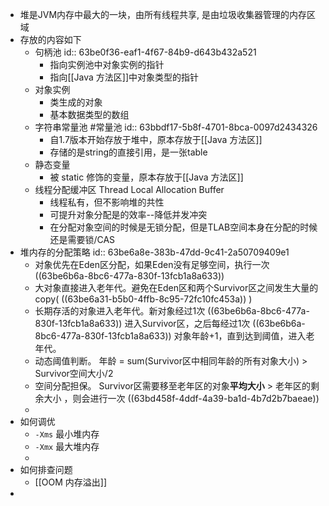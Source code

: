 - 堆是JVM内存中最大的一块，由所有线程共享, 是由垃圾收集器管理的内存区域
- 存放的内容如下
	- 句柄池
	  id:: 63be0f36-eaf1-4f67-84b9-d643b432a521
		- 指向实例池中对象实例的指针
		- 指向[[Java 方法区]]中对象类型的指针
	- 对象实例
		- 类生成的对象
		- 基本数据类型的数组
	- 字符串常量池 #常量池
	  id:: 63bbdf17-5b8f-4701-8bca-0097d2434326
		- 自1.7版本开始存放于堆中，原本存放于[[Java 方法区]]
		- 存储的是string的直接引用，是一张table
	- 静态变量
		- 被 static 修饰的变量，原本存放于[[Java 方法区]]
	- 线程分配缓冲区 Thread Local Allocation Buffer
		- 线程私有，但不影响堆的共性
		- 可提升对象分配是的效率--降低并发冲突
		- 在分配对象空间的时候是无锁分配，但是TLAB空间本身在分配的时候还是需要锁/CAS
- 堆内存的分配策略
  id:: 63be6a8e-383b-47dd-9c41-2a50709409e1
	- 对象优先在Eden区分配，如果Eden没有足够空间，执行一次 ((63be6b6a-8bc6-477a-830f-13fcb1a8a633))
	- 大对象直接进入老年代。避免在Eden区和两个Survivor区之间发生大量的copy( ((63be6a31-b5b0-4ffb-8c95-72fc10fc453a)) )
	- 长期存活的对象进入老年代。新对象经过1次 ((63be6b6a-8bc6-477a-830f-13fcb1a8a633)) 进入Survivor区，之后每经过1次 ((63be6b6a-8bc6-477a-830f-13fcb1a8a633)) 对象年龄+1，直到达到阈值，进入老年代。
	- 动态阈值判断。 年龄 = sum(Survivor区中相同年龄的所有对象大小) > Survivor空间大小/2
	- 空间分配担保。 Survivor区需要移至老年区的对象**平均大小** > 老年区的剩余大小 ，则会进行一次 ((63bd458f-4ddf-4a39-ba1d-4b7d2b7baeae))
	-
- 如何调优
	- `-Xms` 最小堆内存
	- `-Xmx` 最大堆内存
	-
- 如何排查问题
	- [[OOM 内存溢出]]
-
